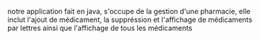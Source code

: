 notre application fait en java, s'occupe de la gestion d'une pharmacie, elle inclut l'ajout de médicament, la suppréssion et l'affichage de médicaments par lettres ainsi que l'affichage de tous les médicaments
